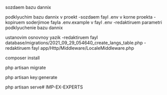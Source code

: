 sozdaem bazu dannix

podklyuchim bazu dannix v proekt
    -sozdaem fayl .env v korne proekta
    -kopiruem soderjimoe fayla .env.example v fayl .env
    -redaktiruem parametri podklyuchenie bazu dannix

ustanovim osnovnoy yazik
    -redaktiruem fayl database/migrations/2021_09_29_054640_create_langs_table.php
    -redaktiruem fayl app/Http/Middleware/LocaleMiddleware.php

composer install

php artisan migrate

php artisan key:generate

php artisan serve#   I M P - E X - E X P E R T S  
 